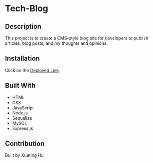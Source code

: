 # Tech-Blog

## Description

This project is to create a CMS-style blog site for developers to publish articles, blog posts, and my thoughts and opinions.

## Installation

Click on the [Deployed Link]().

## Built With

- HTML
- CSS
- JavaScript
- Node.js
- Sequelize
- MySQL
- Express.js

## Contribution

Built by Xueting Hu
